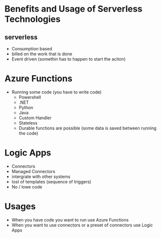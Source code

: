 # Benefits and Usage of Serverless Technologies

## serverless
- Consumption based
- billed on the work that is done
- Event driven (somethin has to happen to start the aciton)

# Azure Functions
- Running some code (you have to write code)
    - Powershell
    - .NET
    - Python
    - Java
    - Custom Handler
    - Stateless
    - Durable functions are possible (some data is saved between running the code)

# Logic Apps
- Connectors
- Managed Connectors
- intergrate with other systems
- lost of templates (sequence of triggers)
- No / lowe code

# Usages
- When you have code you want to run use Azure Functions
- When you want to use connectors or a preset of connectors use Logic Apps
